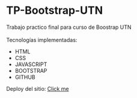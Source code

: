 # TP-Bootstrap-UTN
Trabajo practico final para curso de Boostrap UTN <br/> <br />
Tecnologías  implementadas:<br />
<ul>
<li>HTML</li>
<li>CSS</li>
<li>JAVASCRIPT</li>
<li>BOOTSTRAP</li>
<li>GITHUB</li>
</ul>
<p>Deploy del sitio: <a href="https://tp-bootstrap-utn.netlify.app/" title="Deploy">Click me</a></p>
